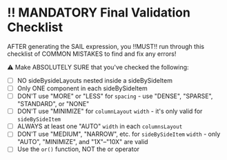 # ‼️ MANDATORY Final Validation Checklist

AFTER generating the SAIL expression, you ‼️MUST‼️ run through this checklist of COMMON MISTAKES to find and fix any errors!

⚠️ Make ABSOLUTELY SURE that you've checked the following:
- [ ] NO sideBysideLayouts nested inside a sideBySideItem
- [ ] Only ONE component in each sideBySideItem
- [ ] DON'T use "MORE" or "LESS" for `spacing` - use "DENSE", "SPARSE", "STANDARD", or "NONE"
- [ ] DON'T use "MINIMIZE" for `columnLayout` `width` - it's only valid for `sideBySideItem`
- [ ] ALWAYS at least one "AUTO" `width` in each `columnsLayout`
- [ ] DON'T use "MEDIUM", "NARROW", etc. for `sideBySideItem` `width` - only "AUTO", "MINIMIZE", and "1X"–"10X" are valid
- [ ] Use the `or()` function, NOT the or operator